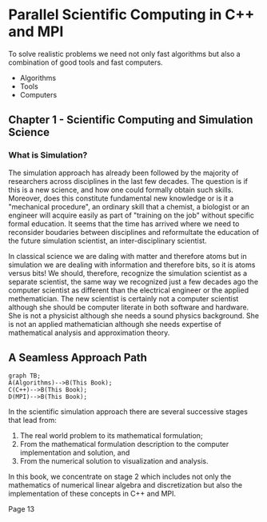# Parallel Scientific Computing in C++ and MPI

To solve realistic problems we need not only fast algorithms but also a combination of good tools and fast computers.

- Algorithms
- Tools
- Computers

## Chapter 1 - Scientific Computing and Simulation Science

### What is Simulation?

The simulation approach has already been followed by the majority of researchers across disciplines in the last few decades. The question is if this is a new science, and how one could formally obtain such skills. Moreover, does this constitute fundamental new knowledge or is it a "mechanical procedure", an ordinary skill that a chemist, a biologist or an engineer will acquire easily as part of "training on the job" without specific formal education. It seems that the time has arrived where we need to reconsider boudaries between disciplines and reformultate the education of the future simulation scientist, an inter-disciplinary scientist.

In classical science we are daling with matter and therefore atoms but in simulation we are dealing with information and therefore bits, so it is atoms versus bits! We should, therefore, recognize the simulation scientist as a separate scientist, the same way we recognized just a few decades ago the computer scientist as different than the electrical engineer or the applied methematician. The new scientist is certainly not a computer scientist although she should be computer literate in both software and hardware. She is not a physicist although she needs a sound physics background. She is not an applied mathematician although she needs expertise of mathematical analysis and approximation theory.

## A Seamless Approach Path

```mermaid
graph TB;
A(Algorithms)-->B(This Book);
C(C++)-->B(This Book);
D(MPI)-->B(This Book);
```

In the scientific simulation approach there are several successive stages that lead from:
1. The real world problem to its mathematical formulation;
2. From the mathematical formulation description to the computer implementation and solution, and
3. From the numerical solution to visualization and analysis.

In this book, we concentrate on stage 2 which includes not only the mathematics of numerical linear algebra and discretization but also the implementation of these concepts in C++ and MPI.

Page 13
